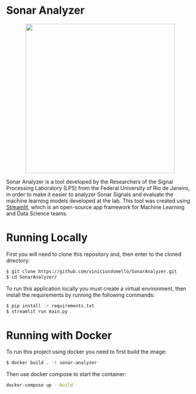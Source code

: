 # Sonar Analyzer

<center>
<img src="assets/riachuelo_submarine.jpg" width="400px">
</center>

Sonar Analyzer is a tool developed by the Researchers of the Signal Processing Laboratory (LPS) from the Federal University of Rio de Janeiro, in order to make it easier to analyzer Sonar Signals and evaluate the machine learning models developed at the lab. This tool was created using [Streamlit](https://www.streamlit.io/), which is an open-source app framework for Machine Learning and Data Science teams.

# Running Locally
First you will need to clone this repository and, then enter to the cloned directory:
```bash
$ git clone https://github.com/viniciusdsmello/SonarAnalyzer.git
$ cd SonarAnalyzer/
```

To run this application locally you must create a virtual environment, then install the requirements by running the following commands:
```bash
$ pip install -r requirements.txt
$ streamlit run main.py
```

# Running with Docker
To run this project using docker you need to first build the image:

```bash
$ docker build . -t sonar-analyzer
```

Then use docker compose to start the container:

```bash
docker-compose up --build
```

